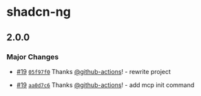 # shadcn-ng

## 2.0.0

### Major Changes

- [#19](https://github.com/adrian-ub/shadcn-ng/pull/19) [`05f97f0`](https://github.com/adrian-ub/shadcn-ng/commit/05f97f0d872e19ea37296122208694d665a56f6a) Thanks [@github-actions](https://github.com/apps/github-actions)! - rewrite project

- [#19](https://github.com/adrian-ub/shadcn-ng/pull/19) [`aa0d7c6`](https://github.com/adrian-ub/shadcn-ng/commit/aa0d7c6fe9d96deafc35a36573c35637b53643d4) Thanks [@github-actions](https://github.com/apps/github-actions)! - add mcp init command
